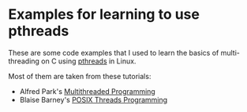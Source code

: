 Examples for learning to use pthreads
=====================================

These are some code examples that I used to learn the basics 
of multi-threading on C using
[pthreads](https://en.wikipedia.org/wiki/POSIX_Threads) in Linux.

Most of them are taken from these tutorials:
- Alfred Park's [Multithreaded Programming](https://randu.org/tutorials/threads/)
- Blaise Barney's [POSIX Threads Programming](https://computing.llnl.gov/tutorials/pthreads/)


